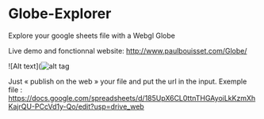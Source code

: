 # Globe-Explorer
Explore your google sheets file with a Webgl Globe

Live demo and fonctionnal website: http://www.paulbouisset.com/Globe/

![Alt text](![alt tag](http://url/to/img.png)

Just « publish on the web » your file and put the url in the input.
Exemple file : https://docs.google.com/spreadsheets/d/185UpX6CL0ttnTHGAyoiLkKzmXhKajrQU-PCcVd1y-Qo/edit?usp=drive_web
